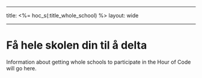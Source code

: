 * * *

title: <%= hoc_s(:title_whole_school) %> layout: wide

* * *

# Få hele skolen din til å delta

Information about getting whole schools to participate in the Hour of Code will go here.